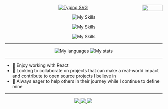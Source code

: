 <div align="center">
<img width=65 height=20 align="right" src="https://visitor-badge.laobi.icu/badge?page_id=4everBEKO.4everBEKO" />

[![Typing SVG](https://readme-typing-svg.herokuapp.com?font=Fira+Code&weight=600&size=30&duration=3000&pause=200&center=true&vCenter=true&width=650&lines=What's+up!;My+name+is+Ulug'bek;Check+out+the+cool+stuff+I've+built)](https://git.io/typing-svg)
  
  
  ![My Skills](https://skillicons.dev/icons?i=scss,bootstrap,tailwind,js,react,ts,next,mui) 

  ![My Skills](https://skillicons.dev/icons?i=nodejs,express,nest)
  
  ![My Skills](https://skillicons.dev/icons?i=docker,linux,nginx,grafana,mongodb)
  
  ---  
  ![My languages](https://github-readme-stats.vercel.app/api/top-langs/?username=4everBEKO&theme=transparent&exclude_repo=MoRent,Jobit&layout=donut&hide_border=true)
  ![My stats](https://github-readme-stats.vercel.app/api?username=4everBEKO&count_private=true&show_icons=true&theme=transparent&rank_icon=github&hide_border=true)

</div>

---
- 🌱 Enjoy working with React
- 👯 Looking to collaborate on projects that can make a real-world impact and contribute to open source projects I believe in
- 🤔 Always eager to help others in their journey while I continue to define mine
---

  
<img width=1 height=1 align="right" src="https://visitor-badge.laobi.icu/badge?page_id=4everBEKO.4everBEKO" />
<div align="center"> 
  <a href="mailto:ulugbekorozboyev2@gmail.com">
    <img src="https://img.shields.io/badge/Gmail-333333?style=for-the-badge&logo=gmail&logoColor=red" />
  </a>
  <a href="www.linkedin.com/in/ulugbek-urozboyev-141632271" target="_blank">
    <img src="https://img.shields.io/badge/LinkedIn-0077B5?style=for-the-badge&logo=linkedin&logoColor=white" target="_blank" />
  </a>
  <a href="https://t.me/ulugbek_1319" target="_blank">
     <img src="https://img.shields.io/badge/Telegram-24A1DE?style=for-the-badge&logo=telegram&logoColor=white" target="_blank" /> 
  </a>
</div>


